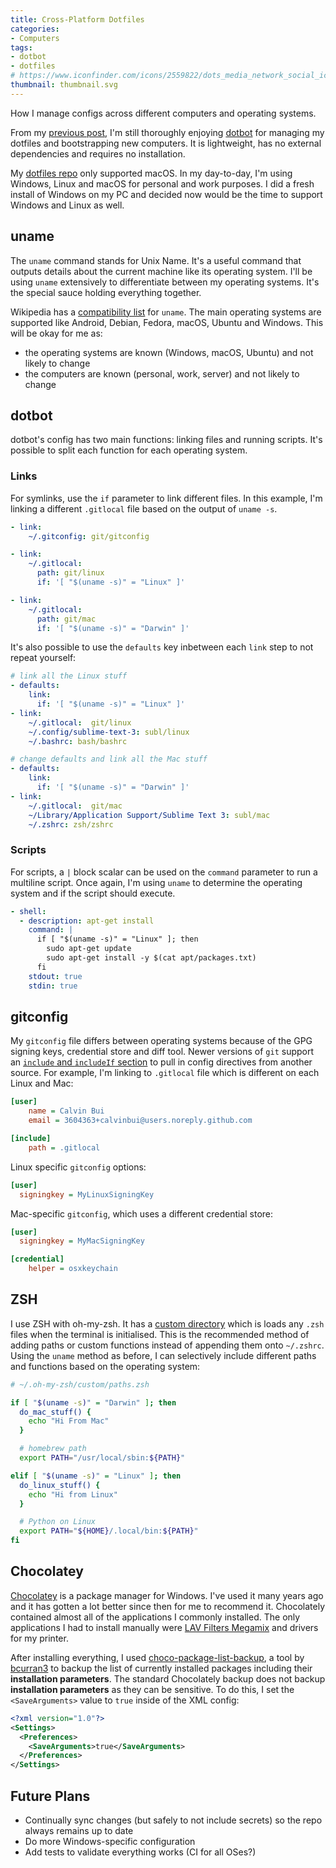 ```yaml
---
title: Cross-Platform Dotfiles
categories:
- Computers
tags:
- dotbot
- dotfiles
# https://www.iconfinder.com/icons/2559822/dots_media_network_social_icon
thumbnail: thumbnail.svg
---
```


How I manage configs across different computers and operating systems.

From my [previous post](/managing-dotfiles), I'm still thoroughly enjoying [dotbot](https://github.com/anishathalye/dotbot) for managing my dotfiles and bootstrapping new computers. It is lightweight, has no external dependencies and requires no installation.

My [dotfiles repo](https://github.com/calvinbui/dotfiles) only supported macOS. In my day-to-day, I'm using Windows, Linux and macOS for personal and work purposes. I did a fresh install of Windows on my PC and decided now would be the time to support Windows and Linux as well.

## uname

The `uname` command stands for Unix Name. It's a useful command that outputs details about the current machine like its operating system. I'll be using `uname` extensively to differentiate between my operating systems. It's the special sauce holding everything together.

Wikipedia has a [compatibility list](https://en.wikipedia.org/wiki/Uname) for `uname`. The main operating systems are supported like Android, Debian, Fedora, macOS, Ubuntu and Windows. This will be okay for me as:

- the operating systems are known (Windows, macOS, Ubuntu) and not likely to change
- the computers are known (personal, work, server) and not likely to change

## dotbot

dotbot's config has two main functions: linking files and running scripts. It's possible to split each function for each operating system.


### Links

For symlinks, use the `if` parameter to link different files. In this example, I'm linking a different `.gitlocal` file based on the output of `uname -s`.

```yaml
- link:
    ~/.gitconfig: git/gitconfig

- link:
    ~/.gitlocal:
      path: git/linux
      if: '[ "$(uname -s)" = "Linux" ]'

- link:
    ~/.gitlocal:
      path: git/mac
      if: '[ "$(uname -s)" = "Darwin" ]'
```

It's also possible to use the `defaults` key inbetween each `link` step to not repeat yourself:

```yaml
# link all the Linux stuff
- defaults:
    link:
      if: '[ "$(uname -s)" = "Linux" ]'
- link:
    ~/.gitlocal:  git/linux
    ~/.config/sublime-text-3: subl/linux
    ~/.bashrc: bash/bashrc

# change defaults and link all the Mac stuff
- defaults:
    link:
      if: '[ "$(uname -s)" = "Darwin" ]'
- link:
    ~/.gitlocal:  git/mac
    ~/Library/Application Support/Sublime Text 3: subl/mac
    ~/.zshrc: zsh/zshrc
```

### Scripts

For scripts, a `|` block scalar can be used on the `command` parameter to run a multiline script. Once again, I'm using `uname` to determine the operating system and if the script should execute.

```yaml
- shell:
  - description: apt-get install
    command: |
      if [ "$(uname -s)" = "Linux" ]; then
        sudo apt-get update
        sudo apt-get install -y $(cat apt/packages.txt)
      fi
    stdout: true
    stdin: true
```

## gitconfig

My `gitconfig` file differs between operating systems because of the GPG signing keys, credential store and diff tool. Newer versions of `git` support an [`include` and `includeIf` section](https://git-scm.com/docs/git-config#_includes) to pull in config directives from another source. For example, I'm linking to `.gitlocal` file which is different on each Linux and Mac:

```ini
[user]
	name = Calvin Bui
	email = 3604363+calvinbui@users.noreply.github.com

[include]
	path = .gitlocal
```

Linux specific `gitconfig` options:

```ini
[user]
  signingkey = MyLinuxSigningKey
```

Mac-specific `gitconfig`, which uses a different credential store:

```ini
[user]
  signingkey = MyMacSigningKey

[credential]
	helper = osxkeychain
```

## ZSH

I use ZSH with oh-my-zsh. It has a [custom directory](https://github.com/ohmyzsh/ohmyzsh#custom-directory) which is loads any `.zsh` files when the terminal is initialised. This is the recommended method of adding paths or custom functions instead of appending them onto `~/.zshrc`. Using the `uname` method as before, I can selectively include different paths and functions based on the operating system: 

```bash
# ~/.oh-my-zsh/custom/paths.zsh

if [ "$(uname -s)" = "Darwin" ]; then
  do_mac_stuff() {
    echo "Hi From Mac"
  }

  # homebrew path
  export PATH="/usr/local/sbin:${PATH}"

elif [ "$(uname -s)" = "Linux" ]; then
  do_linux_stuff() {
    echo "Hi from Linux"
  }

  # Python on Linux
  export PATH="${HOME}/.local/bin:${PATH}"
fi
```

## Chocolatey

[Chocolatey](https://chocolatey.org/) is a package manager for Windows. I've used it many years ago and it has gotten a lot better since then for me to recommend it. Chocolately contained almost all of the applications I commonly installed. The only applications I had to install manually were [LAV Filters Megamix](https://www.videohelp.com/software/LAV-Filters-Megamix) and drivers for my printer.

After installing everything, I used [choco-package-list-backup](https://community.chocolatey.org/packages/choco-package-list-backup), a tool by [bcurran3](https://github.com/bcurran3/ChocolateyPackages/tree/master/choco-package-list-backup) to backup the list of currently installed packages including their **installation parameters**. The standard Chocolately backup does not backup **installation parameters** as they can be sensitive. To do this, I set the `<SaveArguments>` value to `true` inside of the XML config:

```xml
<?xml version="1.0"?>
<Settings>
  <Preferences>
    <SaveArguments>true</SaveArguments>
  </Preferences>
</Settings>
```

## Future Plans

- Continually sync changes (but safely to not include secrets) so the repo always remains up to date
- Do more Windows-specific configuration
- Add tests to validate everything works (CI for all OSes?)
